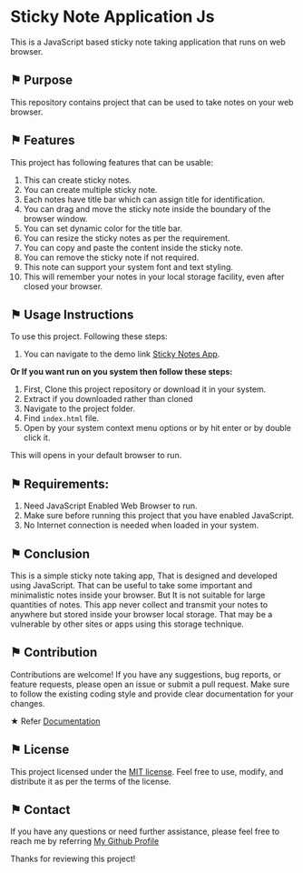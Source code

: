 # Sticky Note Application Js

This is a JavaScript based sticky note taking application that runs on web browser.

## &#9873; Purpose
This repository contains project that can be used to take notes on your web browser.

## &#9873; Features
This project has following features that can be usable:

1. This can create sticky notes.
2. You can create multiple sticky note.
3. Each notes have title bar which can assign title for identification.
4. You can drag and move the sticky note inside the boundary of the browser window.
5. You can set dynamic color for the title bar.
6. You can resize the sticky notes as per the requirement.
7. You can copy and paste the content inside the sticky note.
8. You can remove the sticky note if not required.
9. This note can support your system font and text styling.
10. This will remember your notes in your local storage facility, even after closed your browser.

## &#9873; Usage Instructions

To use this project. Following these steps:

1. You can navigate to the demo link [Sticky Notes App](https://arathinai.blogspot.com/p/sticky-note-application.html).

**Or If you want run on you system then follow these steps:**

1. First, Clone this project repository or download it in your system.
2. Extract if you downloaded rather than cloned
3. Navigate to the project folder.
4. Find `index.html` file.
5. Open by your system context menu options or by hit enter or by double click it.

This will opens in your default browser to run. 

## &#9873; Requirements:

1. Need JavaScript Enabled Web Browser to run.
2. Make sure before running this project that you have enabled JavaScript.
3. No Internet connection is needed when loaded in your system.

## &#9873; Conclusion

This is a simple sticky note taking app, That is designed and developed using JavaScript. That can be useful to take some important and minimalistic notes inside your browser. But It is not suitable for large quantities of notes. This app never collect and transmit your notes to anywhere but stored inside your browser local storage. That may be a vulnerable by other sites or apps using this storage technique.

## &#9873; Contribution

Contributions are welcome! If you have any suggestions, bug reports, or feature requests, please open an issue or submit a pull request. Make sure to follow the existing coding style and provide clear documentation for your changes.

&#9733; Refer [Documentation](DOCUMENTATION.md)

## &#9873; License

This project licensed under the [MIT license](LICENSE). Feel free to use, modify, and distribute it as per the terms of the license.

## &#9873; Contact

If you have any questions or need further assistance, please feel free to reach me by referring [My Github Profile](https://github.com/ag-sanjjeev/)

Thanks for reviewing this project!
